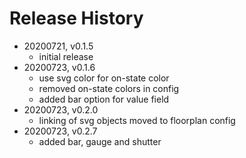 # Release History

* 20200721, v0.1.5
	* initial release
* 20200723, v0.1.6
	* use svg color for on-state color
	* removed on-state colors in config
	* added bar option for value field
* 20200723, v0.2.0
	* linking of svg objects moved to floorplan config
* 20200723, v0.2.7
	* added bar, gauge and shutter
